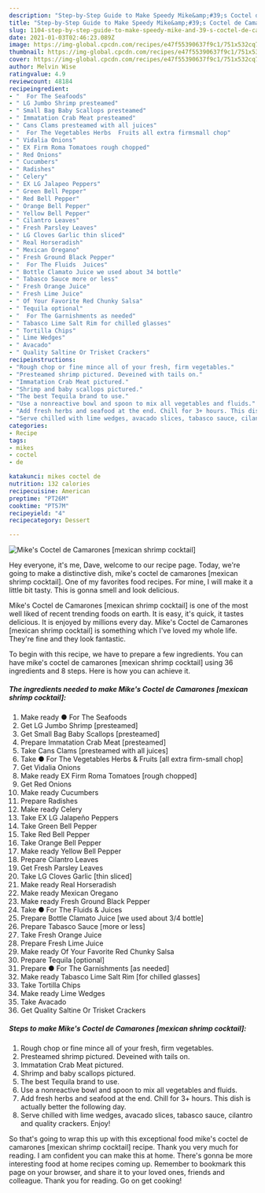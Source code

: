```yaml
---
description: "Step-by-Step Guide to Make Speedy Mike&amp;#39;s Coctel de Camarones [mexican shrimp cocktail]"
title: "Step-by-Step Guide to Make Speedy Mike&amp;#39;s Coctel de Camarones [mexican shrimp cocktail]"
slug: 1104-step-by-step-guide-to-make-speedy-mike-and-39-s-coctel-de-camarones-mexican-shrimp-cocktail
date: 2021-01-03T02:46:23.089Z
image: https://img-global.cpcdn.com/recipes/e47f55390637f9c1/751x532cq70/mikes-coctel-de-camarones-mexican-shrimp-cocktail-recipe-main-photo.jpg
thumbnail: https://img-global.cpcdn.com/recipes/e47f55390637f9c1/751x532cq70/mikes-coctel-de-camarones-mexican-shrimp-cocktail-recipe-main-photo.jpg
cover: https://img-global.cpcdn.com/recipes/e47f55390637f9c1/751x532cq70/mikes-coctel-de-camarones-mexican-shrimp-cocktail-recipe-main-photo.jpg
author: Melvin Wise
ratingvalue: 4.9
reviewcount: 48184
recipeingredient:
- "  For The Seafoods"
- " LG Jumbo Shrimp presteamed"
- " Small Bag Baby Scallops presteamed"
- " Immatation Crab Meat presteamed"
- " Cans Clams presteamed with all juices"
- "  For The Vegetables Herbs  Fruits all extra firmsmall chop"
- " Vidalia Onions"
- " EX Firm Roma Tomatoes rough chopped"
- " Red Onions"
- " Cucumbers"
- " Radishes"
- " Celery"
- " EX LG Jalapeo Peppers"
- " Green Bell Pepper"
- " Red Bell Pepper"
- " Orange Bell Pepper"
- " Yellow Bell Pepper"
- " Cilantro Leaves"
- " Fresh Parsley Leaves"
- " LG Cloves Garlic thin sliced"
- " Real Horseradish"
- " Mexican Oregano"
- " Fresh Ground Black Pepper"
- "  For The Fluids  Juices"
- " Bottle Clamato Juice we used about 34 bottle"
- " Tabasco Sauce more or less"
- " Fresh Orange Juice"
- " Fresh Lime Juice"
- " Of Your Favorite Red Chunky Salsa"
- " Tequila optional"
- "  For The Garnishments as needed"
- " Tabasco Lime Salt Rim for chilled glasses"
- " Tortilla Chips"
- " Lime Wedges"
- " Avacado"
- " Quality Saltine Or Trisket Crackers"
recipeinstructions:
- "Rough chop or fine mince all of your fresh, firm vegetables."
- "Presteamed shrimp pictured. Deveined with tails on."
- "Immatation Crab Meat pictured."
- "Shrimp and baby scallops pictured."
- "The best Tequila brand to use."
- "Use a nonreactive bowl and spoon to mix all vegetables and fluids."
- "Add fresh herbs and seafood at the end. Chill for 3+ hours. This dish is actually better the following day."
- "Serve chilled with lime wedges, avacado slices, tabasco sauce, cilantro and quality crackers. Enjoy!"
categories:
- Recipe
tags:
- mikes
- coctel
- de

katakunci: mikes coctel de 
nutrition: 132 calories
recipecuisine: American
preptime: "PT26M"
cooktime: "PT57M"
recipeyield: "4"
recipecategory: Dessert

---
```



![Mike&#39;s Coctel de Camarones [mexican shrimp cocktail]](https://img-global.cpcdn.com/recipes/e47f55390637f9c1/751x532cq70/mikes-coctel-de-camarones-mexican-shrimp-cocktail-recipe-main-photo.jpg)

Hey everyone, it's me, Dave, welcome to our recipe page. Today, we're going to make a distinctive dish, mike&#39;s coctel de camarones [mexican shrimp cocktail]. One of my favorites food recipes. For mine, I will make it a little bit tasty. This is gonna smell and look delicious.

Mike&#39;s Coctel de Camarones [mexican shrimp cocktail] is one of the most well liked of recent trending foods on earth. It is easy, it's quick, it tastes delicious. It is enjoyed by millions every day. Mike&#39;s Coctel de Camarones [mexican shrimp cocktail] is something which I've loved my whole life. They're fine and they look fantastic.




To begin with this recipe, we have to prepare a few ingredients. You can have mike&#39;s coctel de camarones [mexican shrimp cocktail] using 36 ingredients and 8 steps. Here is how you can achieve it.

<!--inarticleads1-->

##### The ingredients needed to make Mike&#39;s Coctel de Camarones [mexican shrimp cocktail]:

1. Make ready  ● For The Seafoods
1. Get  LG Jumbo Shrimp [presteamed]
1. Get  Small Bag Baby Scallops [presteamed]
1. Prepare  Immatation Crab Meat [presteamed]
1. Take  Cans Clams [presteamed with all juices]
1. Take  ● For The Vegetables Herbs &amp; Fruits [all extra firm-small chop]
1. Get  Vidalia Onions
1. Make ready  EX Firm Roma Tomatoes [rough chopped]
1. Get  Red Onions
1. Make ready  Cucumbers
1. Prepare  Radishes
1. Make ready  Celery
1. Take  EX LG Jalapeño Peppers
1. Take  Green Bell Pepper
1. Take  Red Bell Pepper
1. Take  Orange Bell Pepper
1. Make ready  Yellow Bell Pepper
1. Prepare  Cilantro Leaves
1. Get  Fresh Parsley Leaves
1. Take  LG Cloves Garlic [thin sliced]
1. Make ready  Real Horseradish
1. Make ready  Mexican Oregano
1. Make ready  Fresh Ground Black Pepper
1. Take  ● For The Fluids &amp; Juices
1. Prepare  Bottle Clamato Juice [we used about 3/4 bottle]
1. Prepare  Tabasco Sauce [more or less]
1. Take  Fresh Orange Juice
1. Prepare  Fresh Lime Juice
1. Make ready  Of Your Favorite Red Chunky Salsa
1. Prepare  Tequila [optional]
1. Prepare  ● For The Garnishments [as needed]
1. Make ready  Tabasco Lime Salt Rim [for chilled glasses]
1. Take  Tortilla Chips
1. Make ready  Lime Wedges
1. Take  Avacado
1. Get  Quality Saltine Or Trisket Crackers




<!--inarticleads2-->

##### Steps to make Mike&#39;s Coctel de Camarones [mexican shrimp cocktail]:

1. Rough chop or fine mince all of your fresh, firm vegetables.
1. Presteamed shrimp pictured. Deveined with tails on.
1. Immatation Crab Meat pictured.
1. Shrimp and baby scallops pictured.
1. The best Tequila brand to use.
1. Use a nonreactive bowl and spoon to mix all vegetables and fluids.
1. Add fresh herbs and seafood at the end. Chill for 3+ hours. This dish is actually better the following day.
1. Serve chilled with lime wedges, avacado slices, tabasco sauce, cilantro and quality crackers. Enjoy!




So that's going to wrap this up with this exceptional food mike&#39;s coctel de camarones [mexican shrimp cocktail] recipe. Thank you very much for reading. I am confident you can make this at home. There's gonna be more interesting food at home recipes coming up. Remember to bookmark this page on your browser, and share it to your loved ones, friends and colleague. Thank you for reading. Go on get cooking!

